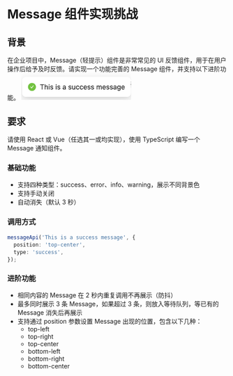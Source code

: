 # Message 组件实现挑战

## 背景

在企业项目中，Message（轻提示）组件是非常常见的 UI 反馈组件，用于在用户操作后给予及时反馈。请实现一个功能完善的 Message 组件，并支持以下进阶功能。
<img src="../../public/message.png" alt="message" style="width: 50%;">

## 要求

请使用 React 或 Vue（任选其一或均实现），使用 TypeScript 编写一个 Message 通知组件。

### 基础功能

* 支持四种类型：success、error、info、warning，展示不同背景色
* 支持手动关闭
* 自动消失（默认 3 秒）

### 调用方式

```ts
messageApi('This is a success message', {
  position: 'top-center',
  type: 'success',
});
```

### 进阶功能

* 相同内容的 Message 在 2 秒内重复调用不再展示（防抖）
* 最多同时展示 3 条 Message，如果超过 3 条，则放入等待队列，等已有的 Message 消失后再展示
* 支持通过 position 参数设置 Message 出现的位置，包含以下几种：
  - top-left
  - top-right
  - top-center
  - bottom-left
  - bottom-right
  - bottom-center